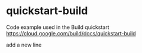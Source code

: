 # quickstart-build
Code example used in the Build quickstart
https://cloud.google.com/build/docs/quickstart-build

add a new line

